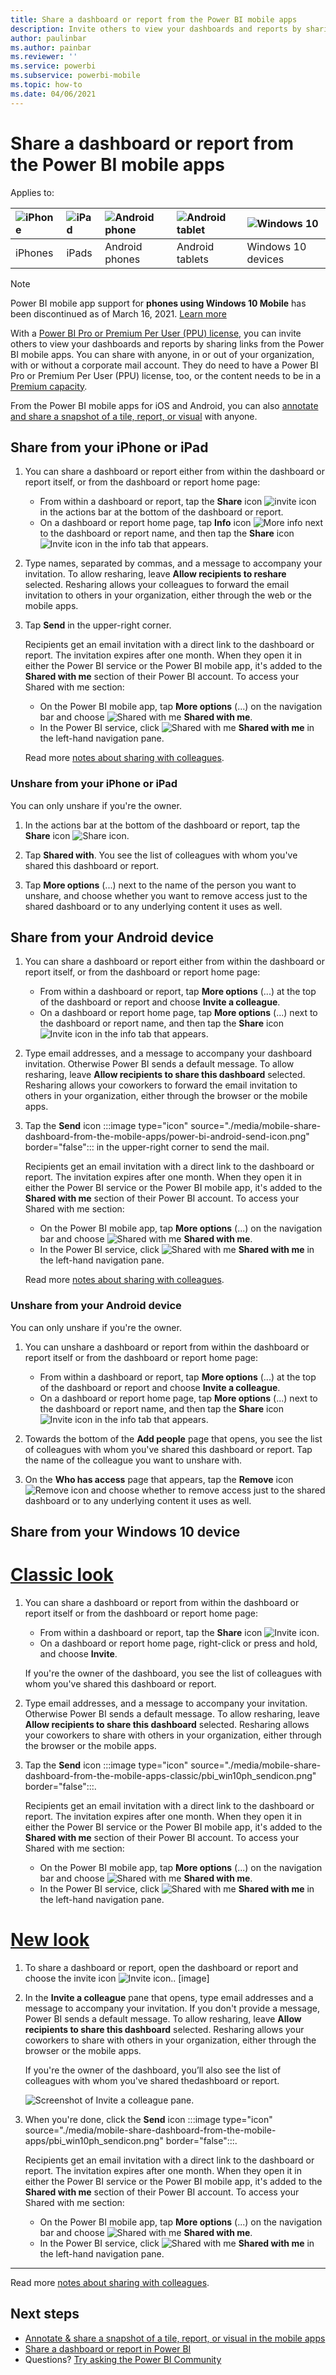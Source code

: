 ```yaml
---
title: Share a dashboard or report from the Power BI mobile apps
description: Invite others to view your dashboards and reports by sharing links from the Power BI mobile apps. Learn how.
author: paulinbar
ms.author: painbar
ms.reviewer: ''
ms.service: powerbi
ms.subservice: powerbi-mobile
ms.topic: how-to
ms.date: 04/06/2021
---
```

# Share a dashboard or report from the Power BI mobile apps
Applies to:

| ![iPhone](./media/mobile-share-dashboard-from-the-mobile-apps/iphone-logo-50-px.png) | ![iPad](./media/mobile-share-dashboard-from-the-mobile-apps/ipad-logo-50-px.png) | ![Android phone](./media/mobile-share-dashboard-from-the-mobile-apps/android-phone-logo-50-px.png) | ![Android tablet](./media/mobile-share-dashboard-from-the-mobile-apps/android-tablet-logo-50-px.png) | ![Windows 10](./media/mobile-share-dashboard-from-the-mobile-apps/win-10-logo-50-px.png) |
|:--- |:--- |:--- |:--- |:--- |
| iPhones |iPads |Android phones |Android tablets |Windows 10 devices |

>[!NOTE]
>Power BI mobile app support for **phones using Windows 10 Mobile** has been discontinued as of March 16, 2021. [Learn more](/legal/powerbi/powerbi-mobile/power-bi-mobile-app-end-of-support-for-windows-phones)

With a [Power BI Pro or Premium Per User (PPU) license](../../fundamentals/service-features-license-type.md), you can invite others to view your dashboards and reports by sharing links from the Power BI mobile apps. You can share with anyone, in or out of your organization, with or without a corporate mail account. They do need to have a Power BI Pro or Premium Per User (PPU) license, too, or the content needs to be in a [Premium capacity](../../admin/service-premium-what-is.md).

From the Power BI mobile apps for iOS and Android, you can also [annotate and share a snapshot of a tile, report, or visual](mobile-annotate-and-share-a-tile-from-the-mobile-apps.md) with anyone. 

## Share from your iPhone or iPad

1. You can share a dashboard or report either from within the dashboard or report itself, or from the dashboard or report home page:
    *  From within a dashboard or report, tap the **Share** icon ![invite icon](././media/mobile-share-dashboard-from-the-mobile-apps/power-bi-android-invite-icon-ss.png) in the actions bar at the bottom of the dashboard or report.
    *  On a dashboard or report home page, tap **Info** icon ![More info](./media/mobile-share-dashboard-from-the-mobile-apps/power-bi-more-info-icon.png) next to the dashboard or report name, and then tap the **Share** icon ![Invite icon](./media/mobile-share-dashboard-from-the-mobile-apps/power-bi-android-invite-icon-ss.png) in the info tab that appears.
2. Type names, separated by commas, and a message to accompany your invitation. To allow resharing, leave **Allow recipients to reshare** selected. Resharing allows your colleagues to forward the email invitation to others in your organization, either through the web or the mobile apps.
3. Tap **Send** in the upper-right corner.
   
   Recipients get an email invitation with a direct link to the dashboard or report. The invitation expires after one month. When they open it in either the Power BI service or the Power BI mobile app, it's added to the **Shared with me** section of their Power BI account. To access your Shared with me section:
   
   * On the Power BI mobile app, tap **More options** (...) on the navigation bar and choose ![Shared with me](./././media/mobile-share-dashboard-from-the-mobile-apps/power-bi-shared-with-me-icon.png) **Shared with me**.
   * In the Power BI service, click ![Shared with me](./././media/mobile-share-dashboard-from-the-mobile-apps/power-bi-shared-with-me-icon.png) **Shared with me** in the left-hand navigation pane.
   
   Read more [notes about sharing with colleagues](../../collaborate-share/service-share-dashboards.md).

### Unshare from your iPhone or iPad
You can only unshare if you're the owner.

1. In the actions bar at the bottom of the dashboard or report, tap the **Share** icon ![Share icon](././media/mobile-share-dashboard-from-the-mobile-apps/power-bi-android-invite-icon-ss.png).
2. Tap **Shared with**. You see the list of colleagues with whom you've shared this dashboard or report.

3. Tap **More options** (...) next to the name of the person you want to unshare, and choose whether you want to remove access just to the shared dashboard or to any underlying content it uses as well.



## Share from your Android device
1. You can share a dashboard or report either from within the dashboard or report itself, or from the dashboard or report home page:
    *  From within a dashboard or report, tap **More options** (...) at the top of the dashboard or report and choose **Invite a colleague**.
    *  On a dashboard or report home page, tap **More options** (...) next to the dashboard or report name, and then tap the **Share** icon ![Invite icon](./media/mobile-share-dashboard-from-the-mobile-apps/power-bi-android-invite-icon-ss.png) in the info tab that appears.
 
2. Type email addresses, and a message to accompany your dashboard invitation. Otherwise Power BI sends a default message. To allow resharing, leave **Allow recipients to share this dashboard** selected. Resharing allows your coworkers to forward the email invitation to others in your organization, either through the browser or the mobile apps.
   
3. Tap the **Send** icon :::image type="icon" source="./media/mobile-share-dashboard-from-the-mobile-apps/power-bi-android-send-icon.png" border="false"::: in the upper-right corner to send the mail.
   
    Recipients get an email invitation with a direct link to the dashboard or report. The invitation expires after one month. When they open it in either the Power BI service or the Power BI mobile app, it's added to the **Shared with me** section of their Power BI account. To access your Shared with me section:
   * On the Power BI mobile app, tap **More options** (...) on the navigation bar and choose ![Shared with me](./././media/mobile-share-dashboard-from-the-mobile-apps/power-bi-shared-with-me-icon.png) **Shared with me**.
   * In the Power BI service, click ![Shared with me](./././media/mobile-share-dashboard-from-the-mobile-apps/power-bi-shared-with-me-icon.png) **Shared with me** in the left-hand navigation pane.
   
   Read more [notes about sharing with colleagues](../../collaborate-share/service-share-dashboards.md).


### Unshare from your Android device
You can only unshare if you're the owner.

1. You can unshare a dashboard or report from within the dashboard or report itself or from the dashboard or report home page:
    *  From within a dashboard or report, tap **More options** (...) at the top of the dashboard or report and choose **Invite a colleague**.
    *  On a dashboard or report home page, tap **More options** (...) next to the dashboard or report name, and then tap the **Share** icon ![Invite icon](./media/mobile-share-dashboard-from-the-mobile-apps/power-bi-android-invite-icon-ss.png) in the info tab that appears.

2. Towards the bottom of the **Add people** page that opens, you see the list of colleagues with whom you've shared this dashboard or report. Tap the name of the colleague you want to unshare with.
3. On the **Who has access** page that appears, tap the **Remove** icon ![Remove icon](./media/mobile-share-dashboard-from-the-mobile-apps/power-bi-android-remove-icon.png) and choose whether to remove access just to the shared dashboard or to any underlying content it uses as well.

## Share from your Windows 10 device

# [Classic look](#tab/classic-look)

1. You can share a dashboard or report from within the dashboard or report itself or from the dashboard or report home page:
    * From within a dashboard or report, tap the **Share** icon ![Invite icon](./media/mobile-share-dashboard-from-the-mobile-apps-classic/power-bi-android-invite-icon-ss.png).
    * On a dashboard or report home page, right-click or press and hold, and choose **Invite**.
   
   If you're the owner of the dashboard, you see the list of colleagues with whom you've shared this dashboard or report.

2. Type email addresses, and a message to accompany your invitation. Otherwise Power BI sends a default message. To allow resharing, leave **Allow recipients to share this dashboard** selected. Resharing allows your coworkers to share with others in your organization, either through the browser or the mobile apps.
   
3. Tap the **Send** icon :::image type="icon" source="./media/mobile-share-dashboard-from-the-mobile-apps-classic/pbi_win10ph_sendicon.png" border="false":::.
   
    Recipients get an email invitation with a direct link to the dashboard or report. The invitation expires after one month. When they open it in either the Power BI service or the Power BI mobile app, it's added to the **Shared with me** section of their Power BI account. To access your Shared with me section:
   
   * On the Power BI mobile app, tap **More options** (...) on the navigation bar and choose ![Shared with me](./././media/mobile-share-dashboard-from-the-mobile-apps-classic/power-bi-shared-with-me-icon.png) **Shared with me**.
   * In the Power BI service, click ![Shared with me](./././media/mobile-share-dashboard-from-the-mobile-apps-classic/power-bi-shared-with-me-icon.png) **Shared with me** in the left-hand navigation pane.

# [New look](#tab/new-look)

1. To  share a dashboard or report, open the dashboard or report and choose the invite icon ![Invite icon.](). 
[image]

1. In the **Invite a colleague** pane that opens, type email addresses and a message to accompany your invitation. If you don't provide a message, Power BI sends a default message. To allow resharing, leave **Allow recipients to share this dashboard** selected. Resharing allows your coworkers to share with others in your organization, either through the browser or the mobile apps.
    
    If you're the owner of the dashboard, you’ll also see the list of colleagues with whom you've shared thedashboard or report.

    ![Screenshot of Invite a colleague pane.](media/mobile-share-dashboard-from-the-mobile-apps/power-bi-windows-10-share-dashboard.png)
   
1. When you're done, click the **Send** icon :::image type="icon" source="./media/mobile-share-dashboard-from-the-mobile-apps/pbi_win10ph_sendicon.png" border="false":::.
   
    Recipients get an email invitation with a direct link to the dashboard or report. The invitation expires after one month. When they open it in either the Power BI service or the Power BI mobile app, it's added to the **Shared with me** section of their Power BI account. To access your Shared with me section:
   
   * On the Power BI mobile app, tap **More options** (...) on the navigation bar and choose ![Shared with me](./././media/mobile-share-dashboard-from-the-mobile-apps/power-bi-shared-with-me-icon.png) **Shared with me**.
   * In the Power BI service, click ![Shared with me](./././media/mobile-share-dashboard-from-the-mobile-apps/power-bi-shared-with-me-icon.png) **Shared with me** in the left-hand navigation pane.

---
   
   Read more [notes about sharing with colleagues](../../collaborate-share/service-share-dashboards.md).

## Next steps
* [Annotate & share a snapshot of a tile, report, or visual in the mobile apps](mobile-annotate-and-share-a-tile-from-the-mobile-apps.md)
* [Share a dashboard or report in Power BI](../../collaborate-share/service-share-dashboards.md)
* Questions? [Try asking the Power BI Community](https://community.powerbi.com/)